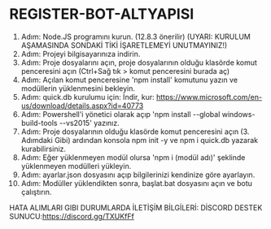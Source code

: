 # REGISTER-BOT-ALTYAPISI

1. Adım: Node.JS programını kurun. (12.8.3 önerilir) (UYARI: KURULUM AŞAMASINDA SONDAKİ TİKİ İŞARETLEMEYİ UNUTMAYINIZ!)
2. Adım: Projeyi bilgisayarınıza indirin.
3. Adım: Proje dosyalarını açın, proje dosyalarının olduğu klasörde komut penceresini açın (Ctrl+Sağ tık > komut penceresini burada aç)
4. Adım: Açılan komut penceresine 'npm install' komutunu yazın ve modüllerin yüklenmesini bekleyin.
5. Adım: quick.db kurulumu için: İndir, kur: https://www.microsoft.com/en-us/download/details.aspx?id=40773 
6. Adım: Powershell'i yönetici olarak açıp 'npm install --global windows-build-tools --vs2015' yazınız.
7. Adım: Proje dosyalarının olduğu klasörde komut penceresini açın (3. Adımdaki Gibi) ardından konsola npm init -y ve npm i quick.db yazarak kurabilirsiniz.
8. Adım: Eğer yüklenmeyen modül olursa 'npm i (modül adı)' şeklinde yüklenmeyen modülleri yükleyin.
9. Adım: ayarlar.json dosyasını açıp bilgilerinizi kendinize göre ayarlayın.
10. Adım: Modüller yüklendikten sonra, başlat.bat dosyasını açın ve botu çalıştırın.


HATA ALIMLARI GIBI DURUMLARDA İLETİŞİM BİLGİLERİ:
DİSCORD DESTEK SUNUCU:https://discord.gg/TXUKfFf
